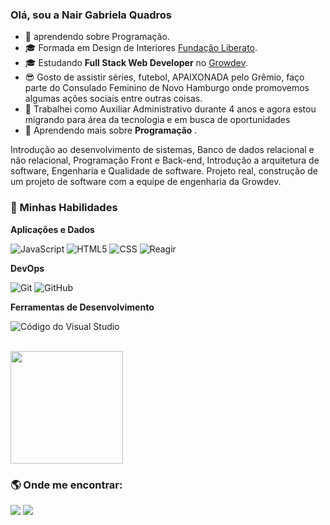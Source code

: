 [](https://komarev.com/ghpvc/?username=VanessaSwerts&color=006bed)

<h3>Olá, sou a Nair Gabriela Quadros </h3>

- 🤔 aprendendo sobre Programação.
- 🎓 Formada em Design de Interiores <a href="https://www.liberato.com.br/">Fundação Liberato</a>. <br/>
- 🎓 Estudando **Full Stack Web Developer** no <a href="https://academy.growdev.com.br/">Growdev</a>.
- 😎 Gosto de assistir séries, futebol, APAIXONADA pelo Grêmio, faço parte do Consulado Feminino de Novo Hamburgo onde promovemos algumas ações sociais entre outras coisas.
- 💼 Trabalhei como Auxiliar Administrativo durante 4 anos e agora estou migrando para área da tecnologia e em busca de oportunidades
- 🌱 Aprendendo mais sobre **Programação** .

Introdução ao desenvolvimento de sistemas, Banco de dados relacional e não relacional, Programação Front e Back-end, Introdução a arquitetura de software, Engenharia e Qualidade de software.
Projeto real, construção de um projeto de software com a equipe de engenharia da Growdev.

<h3>  🚀     Minhas Habilidades </h3>

**Aplicações e Dados**

![ JavaScript ](https://img.shields.io/badge/-JavaScript-333333?style=flat&logo=javascript)
![ HTML5 ](https://img.shields.io/badge/-HTML5-333333?style=flat&logo=HTML5)
![ CSS ](https://img.shields.io/badge/-CSS-333333?style=flat&logo=CSS3&logoColor=1572B6)
![ Reagir ](https://img.shields.io/badge/-React-333333?style=flat&logo=react)


**DevOps**

![ Git ](https://img.shields.io/badge/-Git-333333?style=flat&logo=git)
![ GitHub ](https://img.shields.io/badge/-GitHub-333333?style=flat&logo=github)


**Ferramentas de Desenvolvimento**

![ Código do Visual Studio ](https://img.shields.io/badge/-Visual%20Studio%20Code-333333?style=flat&logo=visual-studio-code&logoColor=007ACC)

<br/>

<a href="https://github.com/GabiQuadros">
  <img height="180em" src="https://github-readme-stats.vercel.app/api?username=GabiQuadros&theme=dracula&show_icons=true" />
</a>

<br/>

<h3>  🌎     Onde me encontrar: </h3>

<a href="https://www.linkedin.com/in/gabriela-quadros/" alt="Linkedin">
  <img src="https://img.shields.io/badge/-Linkedin-0e76a8?style=flat-square&logo=Linkedin&logoColor=white&link=LINK-DO-SEU-LINKEDIN" /></a>
<a href="mailto:ngabiquadros@gmail.com" alt="Gmail">
  <img src="https://img.shields.io/badge/-Gmail-FF0000?style=flat-square&labelColor=FF0000&logo=gmail&logoColor=white&link=LINK-DO-SEU-EMAIL" /></a>
